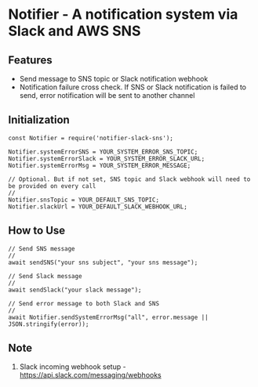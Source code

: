 # Notifier - A notification system via Slack and AWS SNS

## Features
* Send message to SNS topic or Slack notification webhook
* Notification failure cross check. If SNS or Slack notification is failed to send, error notification will be sent to another channel

## Initialization
```
const Notifier = require('notifier-slack-sns');

Notifier.systemErrorSNS = YOUR_SYSTEM_ERROR_SNS_TOPIC;
Notifier.systemErrorSlack = YOUR_SYSTEM_ERROR_SLACK_URL;
Notifier.systemErrorMsg = YOUR_SYSTEM_ERROR_MESSAGE;

// Optional. But if not set, SNS topic and Slack webhook will need to be provided on every call
//
Notifier.snsTopic = YOUR_DEFAULT_SNS_TOPIC;
Notifier.slackUrl = YOUR_DEFAULT_SLACK_WEBHOOK_URL;
```

## How to Use
```
// Send SNS message
//
await sendSNS("your sns subject", "your sns message");

// Send Slack message
//
await sendSlack("your slack message");

// Send error message to both Slack and SNS
//
await Notifier.sendSystemErrorMsg("all", error.message || JSON.stringify(error));
```

## Note
1. Slack incoming webhook setup - https://api.slack.com/messaging/webhooks